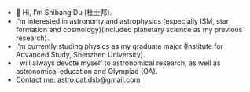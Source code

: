 - 👋 Hi, I’m Shibang Du (杜士邦).
- I’m interested in astronomy and astrophysics (especially ISM, star formation and cosmology)(included planetary science as my previous research).
- I’m currently studing physics as my graduate major (Institute for Advanced Study, Shenzhen University).
- I will always devote myself to astronomical research, as well as astronomical education and Olympiad (OA).
- Contact me: astro.cat.dsb@gmail.com

<!---
astro-dudu/astro-dudu is a ✨ special ✨ repository because its `README.md` (this file) appears on your GitHub profile.
You can click the Preview link to take a look at your changes.
--->
